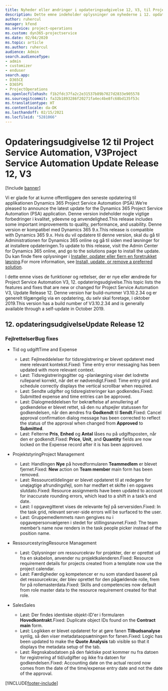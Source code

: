 ```yaml
---
title: Nyheder eller ændringer i opdateringsudgivelse 12, V3, til Project Service Automation
description: Dette emne indeholder oplysninger om nyhederne i 12. opdateringsudgivelse til Project Service Automation, V3.
author: ruhercul
manager: kfend
ms.service: project-operations
ms.custom: dyn365-projectservice
ms.date: 02/04/2020
ms.topic: article
ms.author: ruhercul
audience: Admin
search.audienceType:
- admin
- customizer
- enduser
search.app:
- D365CE
- D365PS
- ProjectOperations
ms.openlocfilehash: f1b2fdc37fa2c2e31537b89b7027d2833e905578
ms.sourcegitcommit: fa32b1893286f20271fa4ec4be8fc68bd135f53c
ms.translationtype: HT
ms.contentlocale: da-DK
ms.lasthandoff: 02/15/2021
ms.locfileid: "5281066"
---
```

# <a name="project-service-automation-update-release-12-v3"></a><span data-ttu-id="a322e-103">Opdateringsudgivelse 12 til Project Service Automation, V3</span><span class="sxs-lookup"><span data-stu-id="a322e-103">Project Service Automation Update Release 12, V3</span></span>

[!include [banner](../includes/psa-now-project-operations.md)]

<span data-ttu-id="a322e-104">Vi er glade for at kunne offentliggøre den seneste opdatering til applikationen Dynamics 365 Project Service Automation (PSA).</span><span class="sxs-lookup"><span data-stu-id="a322e-104">We’re pleased to announce the latest update for the Dynamics 365 Project Service Automation (PSA) application.</span></span> <span data-ttu-id="a322e-105">Denne version indeholder nogle vigtige forbedringer i kvalitet, ydeevne og anvendelighed.</span><span class="sxs-lookup"><span data-stu-id="a322e-105">This release includes some important improvements to quality, performance, and usability.</span></span> <span data-ttu-id="a322e-106">Denne version er kompatibel med Dynamics 365 9.x.</span><span class="sxs-lookup"><span data-stu-id="a322e-106">This release is compatible with Dynamics 365 9.x.</span></span> <span data-ttu-id="a322e-107">Hvis du vil opdatere til denne version, skal du gå til Administrationen for Dynamics 365 online og gå til siden med løsninger for at installere opdateringen.</span><span class="sxs-lookup"><span data-stu-id="a322e-107">To update to this release, visit the Admin Center for Dynamics 365 online, and go to the solutions page to install the update.</span></span> <span data-ttu-id="a322e-108">Du kan finde flere oplysninger i [Installer, opdater eller fjern en foretrukket løsning](https://docs.microsoft.com/power-platform/admin/install-remove-preferred-solution).</span><span class="sxs-lookup"><span data-stu-id="a322e-108">For more information, see [Install, update, or remove a preferred solution](https://docs.microsoft.com/power-platform/admin/install-remove-preferred-solution).</span></span>

<span data-ttu-id="a322e-109">I dette emne vises de funktioner og rettelser, der er nye eller ændrede for Project Service Automation V3, 12. opdateringsudgivelse.</span><span class="sxs-lookup"><span data-stu-id="a322e-109">This topic lists the features and fixes that are new or changed for Project Service Automation V3, Update Release 12.</span></span> <span data-ttu-id="a322e-110">Denne version har build-nummer V3.10.2.34 og er generelt tilgængelig via en opdatering, du selv skal foretage, i oktober 2019.</span><span class="sxs-lookup"><span data-stu-id="a322e-110">This version has a build number of V3.10.2.34 and is generally available through a self-update in October 2019.</span></span>

## <a name="update-release-12"></a><span data-ttu-id="a322e-111">12. opdateringsudgivelse</span><span class="sxs-lookup"><span data-stu-id="a322e-111">Update Release 12</span></span>

### <a name="bug-fixes"></a><span data-ttu-id="a322e-112">Fejlrettelser</span><span class="sxs-lookup"><span data-stu-id="a322e-112">Bug fixes</span></span>

- <span data-ttu-id="a322e-113">Tid og udgift</span><span class="sxs-lookup"><span data-stu-id="a322e-113">Time and Expense</span></span>

    - <span data-ttu-id="a322e-114">Løst: Fejlmeddelelser for tidsregistrering er blevet opdateret med mere relevant kontekst.</span><span class="sxs-lookup"><span data-stu-id="a322e-114">Fixed: Time entry error messaging has been updated with more relevant context.</span></span>
    - <span data-ttu-id="a322e-115">Løst: Tidsregistreringsgitter og -planlægning viser det lodrette rullepanel korrekt, når det er nødvendigt.</span><span class="sxs-lookup"><span data-stu-id="a322e-115">Fixed: Time entry grid and schedule correctly displays the vertical scrollbar when required.</span></span>
    - <span data-ttu-id="a322e-116">Løst: Sendte udgifter og tidsregistreringer kan godkendes.</span><span class="sxs-lookup"><span data-stu-id="a322e-116">Fixed: Submitted expense and time entries can be approved.</span></span>
    - <span data-ttu-id="a322e-117">Løst: Dialogmeddelelsen for bekræftelse af annullering af godkendelse er blevet rettet, så den nu afspejler statussen for godkendelsen, når den ændres fra **Godkendt** til **Sendt**.</span><span class="sxs-lookup"><span data-stu-id="a322e-117">Fixed: Cancel approval confirmation dialog message has been corrected to reflect the status of the approval when changed from **Approved** to **Submitted**.</span></span>
    - <span data-ttu-id="a322e-118">Løst: Felterne **Pris**, **Enhed** og **Antal** låses nu på udgiftsposten, når den er godkendt.</span><span class="sxs-lookup"><span data-stu-id="a322e-118">Fixed: **Price**, **Unit**, and **Quantity** fields are now locked on the Expense record after it is has been approved.</span></span>

- <span data-ttu-id="a322e-119">Projektstyring</span><span class="sxs-lookup"><span data-stu-id="a322e-119">Project Management</span></span>

    - <span data-ttu-id="a322e-120">Løst: Handlingen **Nye** på hovedformularen **Teammedlem** er blevet fjernet.</span><span class="sxs-lookup"><span data-stu-id="a322e-120">Fixed: **New** action on **Team member** main form has been removed.</span></span>
    - <span data-ttu-id="a322e-121">Løst: Ressourcetildelinger er blevet opdateret til at redegøre for unøjagtige afrundingsfejl, som har medført et skifte i en opgaves slutdato.</span><span class="sxs-lookup"><span data-stu-id="a322e-121">Fixed: Resource assignments have been updated to account for inaccurate rounding errors, which lead to a shift in a task’s end date.</span></span>
    - <span data-ttu-id="a322e-122">Løst: I opgavegitteret vises de relevante fejl på serversiden.</span><span class="sxs-lookup"><span data-stu-id="a322e-122">Fixed: In the task grid, relevant server-side errors will be surfaced to the user.</span></span>
    - <span data-ttu-id="a322e-123">Løst: Gruppemedlemmets navn gengives nu i opgavepersonvælgeren i stedet for stillingsnavnet.</span><span class="sxs-lookup"><span data-stu-id="a322e-123">Fixed: The team member’s name now renders in the task people picker instead of the position name.</span></span>

- <span data-ttu-id="a322e-124">Ressourcestyring</span><span class="sxs-lookup"><span data-stu-id="a322e-124">Resource Management</span></span>

    - <span data-ttu-id="a322e-125">Løst: Oplysninger om ressourcekrav for projekter, der er oprettet ud fra en skabelon, anvender nu projektkalenderen.</span><span class="sxs-lookup"><span data-stu-id="a322e-125">Fixed: Resource requirement details for projects created from a template now use the project calendar.</span></span>
    - <span data-ttu-id="a322e-126">Løst: Færdigheder og kompetencer er nu som standard baseret på det ressourcekrav, der blev oprettet for den pågældende rolle, frem for på rollemasterdata.</span><span class="sxs-lookup"><span data-stu-id="a322e-126">Fixed: Skills and competencies now default from role master data to the resource requirement created for that role.</span></span>

- <span data-ttu-id="a322e-127">Sales</span><span class="sxs-lookup"><span data-stu-id="a322e-127">Sales</span></span>

    - <span data-ttu-id="a322e-128">Løst: Der findes identiske objekt-ID'er i formularen **Hovedkontrakt**.</span><span class="sxs-lookup"><span data-stu-id="a322e-128">Fixed: Duplicate object IDs found on the **Contract main** form.</span></span>
    - <span data-ttu-id="a322e-129">Løst: Logikken er blevet opdateret for at gøre fanen **Tilbudsanalyse** synlig, så den viser metadataopsætningen for fanen.</span><span class="sxs-lookup"><span data-stu-id="a322e-129">Fixed: Logic has been updated to make the **Quote Analysis** tab visible so that it displays the metadata setup of the tab.</span></span>
    - <span data-ttu-id="a322e-130">Løst: Regnskabsdatoen på den faktiske post kommer nu fra datoen for registrering af tid/udgifter og ikke fra datoen for godkendelsen.</span><span class="sxs-lookup"><span data-stu-id="a322e-130">Fixed: Accounting date on the actual record now comes from the date of the time/expense entry date and not the date of the approval.</span></span>


[!INCLUDE[footer-include](../includes/footer-banner.md)]